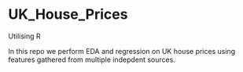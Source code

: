 # UK_House_Prices

Utilising R

In this repo we perform EDA and regression on UK house prices using features gathered from multiple indepdent sources.
